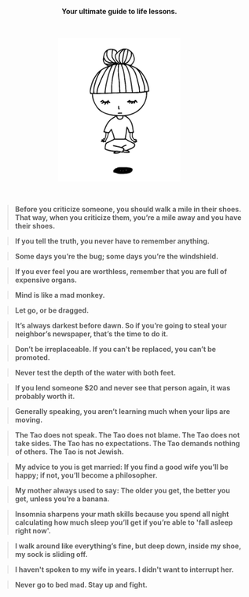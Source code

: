 <p align="center">
  <b>Your ultimate guide to life lessons.</b>
</p>
<br />
<p align="center">
  <a href="https://github.com/mgks/zen"><img width="250" src="https://raw.githubusercontent.com/mgks/mgks/main/res/zen.gif" ref="Zen by QTQR8R - http://www.ivyiby.com/zen"></a>
</p>

<br /><b>

> <span title="Jack Handy">Before you criticize someone, you should walk a mile in their shoes. That way, when you criticize them, you’re a mile away and you have their shoes.</span>

> <span title="Mark Twain">If you tell the truth, you never have to remember anything.</span>

> <span title="Steven Tyler">Some days you’re the bug; some days you’re the windshield.</span>

> If you ever feel you are worthless, remember that you are full of expensive organs.

> Mind is like a mad monkey.

> Let go, or be dragged.

> It’s always darkest before dawn. So if you’re going to steal your neighbor’s newspaper, that’s the time to do it.

> Don’t be irreplaceable. If you can’t be replaced, you can’t be promoted.

> Never test the depth of the water with both feet.

> If you lend someone $20 and never see that person again, it was probably worth it.

> Generally speaking, you aren’t learning much when your lips are moving.

> The Tao does not speak. The Tao does not blame. The Tao does not take sides. The Tao has no expectations. The Tao demands nothing of others. The Tao is not Jewish.

> <span title="Socrates">My advice to you is get married: If you find a good wife you’ll be happy; if not, you’ll become a philosopher.</span>

> <span title="Rose (Betty White), 'The Golden Girls'">My mother always used to say: The older you get, the better you get, unless you’re a banana.</span>

> Insomnia sharpens your math skills because you spend all night calculating how much sleep you’ll get if you’re able to 'fall asleep right now'.

> I walk around like everything’s fine, but deep down, inside my shoe, my sock is sliding off.

> <span title="Rodney Dangerfield">I haven't spoken to my wife in years. I didn't want to interrupt her.</span>

> <span title="Phyllis Diller">Never go to bed mad. Stay up and fight.</span>

</b>
